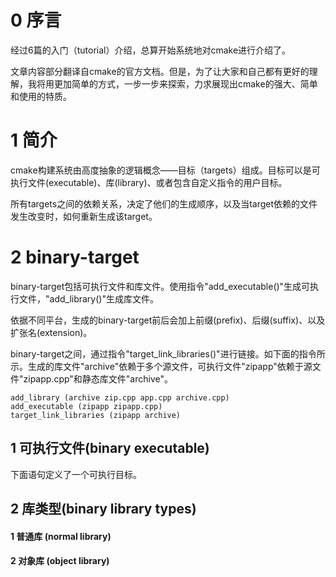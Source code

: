 # 0 序言
经过6篇的入门（tutorial）介绍，总算开始系统地对cmake进行介绍了。

文章内容部分翻译自cmake的官方文档。但是，为了让大家和自己都有更好的理解，我将用更加简单的方式，一步一步来探索，力求展现出cmake的强大、简单和使用的特质。

# 1 简介
cmake构建系统由高度抽象的逻辑概念——目标（targets）组成。目标可以是可执行文件(executable)、库(library)、或者包含自定义指令的用户目标。

所有targets之间的依赖关系，决定了他们的生成顺序，以及当target依赖的文件发生改变时，如何重新生成该target。

# 2 binary-target
binary-target包括可执行文件和库文件。使用指令"add_executable()"生成可执行文件，"add_library()"生成库文件。

依据不同平台，生成的binary-target前后会加上前缀(prefix)、后缀(suffix)、以及扩张名(extension)。

binary-target之间，通过指令"target_link_libraries()"进行链接。如下面的指令所示。生成的库文件"archive"依赖于多个源文件，可执行文件"zipapp"依赖于源文件"zipapp.cpp"和静态库文件"archive"。

```
add_library (archive zip.cpp app.cpp archive.cpp)
add_executable (zipapp zipapp.cpp)
target_link_libraries (zipapp archive)
```

## 1 可执行文件(binary executable)
下面语句定义了一个可执行目标。


## 2 库类型(binary library types)

#### 1 普通库 (normal library)

















#### 2 对象库 (object library)
